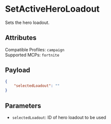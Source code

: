 # SetActiveHeroLoadout
Sets the hero loadout.

## Attributes
Compatible Profiles: `campaign`     
Supported MCPs: `fortnite`

## Payload
```json
{
    "selectedLoadout": ""
}
```

## Parameters
- `selectedLoadout`: ID of hero loadout to be used
